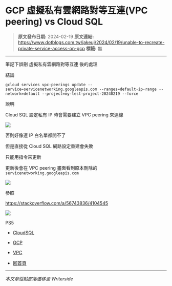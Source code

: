 # GCP 虛擬私有雲網路對等互連(VPC peering) vs Cloud SQL

> **原文發布日期:** 2024-02-19
> **原文連結:** https://www.dotblogs.com.tw/jakeuj/2024/02/19/unable-to-recreate-private-service-access-on-gcp
> **標籤:** 無

---

筆記下誤刪 虛擬私有雲網路對等互連 後的處理

結論

```
gcloud services vpc-peerings update --service=servicenetworking.googleapis.com --ranges=default-ip-range --network=default --project=my-test-project-20240219 --force
```

說明

Cloud SQL 設定私有 IP 時會需要建立 VPC peering 來連線

![](https://dotblogsfile.blob.core.windows.net/user/小小朱/ea03c786-6f71-46c4-8c78-e0c7d6d6269c/1708311279.png.png)

否則好像連 IP 白名單都開不了

但是直接從 Cloud SQL 網路設定重建會失敗

只能用指令來更新

更新後會在 VPC peering 畫面看到原本刪除的 `servicenetworking.googleapis.com`

![](https://dotblogsfile.blob.core.windows.net/user/小小朱/ea03c786-6f71-46c4-8c78-e0c7d6d6269c/1708314114.png.png)

參照

https://stackoverflow.com/a/56743836/4104545

![](https://card.psnprofiles.com/1/jakeuj.png)

PS5

* [CloudSQL](/jakeuj/Tags?qq=CloudSQL)
* [GCP](/jakeuj/Tags?qq=GCP)
* [VPC](/jakeuj/Tags?qq=VPC)

* [回首頁](/jakeuj)

---

*本文章從點部落遷移至 Writerside*
